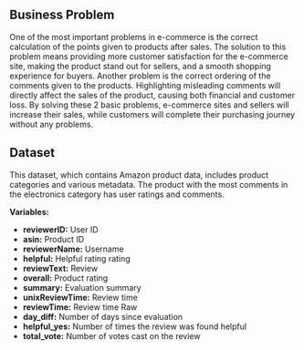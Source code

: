 ## Business Problem

One of the most important problems in e-commerce is the correct calculation of the points given to products after sales. The solution to this problem means providing more customer satisfaction for the e-commerce site, making the product stand out for sellers, and a smooth shopping experience for buyers. Another problem is the correct ordering of the comments given to the products. Highlighting misleading comments will directly affect the sales of the product, causing both financial and customer loss. By solving these 2 basic problems, e-commerce sites and sellers will increase their sales, while customers will complete their purchasing journey without any problems.

## Dataset

This dataset, which contains Amazon product data, includes product categories and various metadata. The product with the most comments in the electronics category has user ratings and comments.

**Variables:**
- **reviewerID:** User ID
- **asin:** Product ID
- **reviewerName:** Username
- **helpful:** Helpful rating rating
- **reviewText:** Review
- **overall:** Product rating
- **summary:** Evaluation summary
- **unixReviewTime:** Review time
- **reviewTime:** Review time Raw
- **day_diff:** Number of days since evaluation
- **helpful_yes:** Number of times the review was found helpful
- **total_vote:** Number of votes cast on the review
